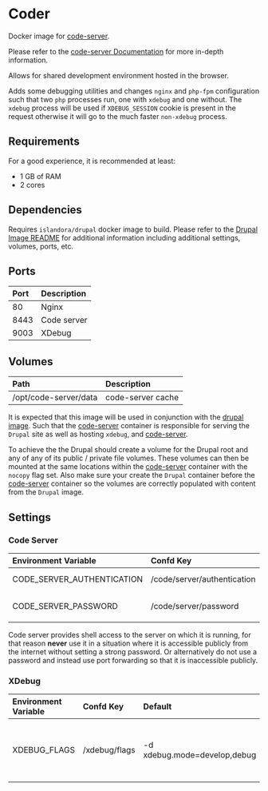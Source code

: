 # Coder

Docker image for [code-server].

Please refer to the [code-server Documentation] for more in-depth information.

Allows for shared development environment hosted in the browser.

Adds some debugging utilities and changes `nginx` and `php-fpm` configuration
such that two `php` processes run, one with `xdebug` and one without. The
`xdebug` process will be used if `XDEBUG_SESSION` cookie is present in the
request otherwise it will go to the much faster `non-xdebug` process.

## Requirements

For a good experience, it is recommended at least:

- 1 GB of RAM
- 2 cores

## Dependencies

Requires `islandora/drupal` docker image to build. Please refer to the
[Drupal Image README](../drupal/README.md) for additional information including
additional settings, volumes, ports, etc.

## Ports

| Port | Description |
| :--- | :---------- |
| 80   | Nginx       |
| 8443 | Code server |
| 9003 | XDebug      |

## Volumes

| Path                  | Description       |
| :-------------------- | :---------------- |
| /opt/code-server/data | code-server cache |

It is expected that this image will be used in conjunction with the
[drupal image]. Such that the [code-server] container is responsible for serving
the `Drupal` site as well as hosting `xdebug`, and [code-server].

To achieve the the Drupal should create a volume for the Drupal root and any of
any of its public / private file volumes. These volumes can then be mounted at
the same locations within the [code-server] container with the `nocopy` flag
set. Also make sure your create the `Drupal` container before the [code-server]
container so the volumes are correctly populated with content from the `Drupal`
image.

## Settings

### Code Server

| Environment Variable       | Confd Key                   | Default  | Description                                                    |
| :------------------------- | :-------------------------- | :------- | :------------------------------------------------------------- |
| CODE_SERVER_AUTHENTICATION | /code/server/authentication | password | Must be either 'none' or 'password'                            |
| CODE_SERVER_PASSWORD       | /code/server/password       | password | Only used if `CODE_SERVER_AUTHENTICATION` is set to 'password' |

Code server provides shell access to the server on which it is running, for that
reason **never** use it in a situation where it is accessible publicly from the
internet without setting a strong password. Or alternatively do not use a
password and instead use port forwarding so that it is inaccessible publicly.

### XDebug

| Environment Variable | Confd Key     | Default                      | Description                                                                |
| :------------------- | :------------ | :--------------------------- | :------------------------------------------------------------------------- |
| XDEBUG_FLAGS         | /xdebug/flags | -d xdebug.mode=develop,debug | See [XDebug Documentation] for settings, and prefix each setting with `-d` |

[drupal image]: ../drupal/README.md
[code-server]: https://github.com/cdr/code-server
[code-server Documentation]: https://github.com/cdr/code-server
[XDebug Documentation]: https://xdebug.org/docs/all_settings
